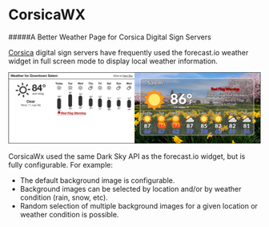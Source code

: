 # CorsicaWX
#####A Better Weather Page for Corsica Digital Sign Servers 

[Corsica](https://github.com/mozilla/corsica-cli) digital sign servers have frequently used the forecast.io weather widget in full screen mode to display local weather information.  

![Sample Images](https://raw.githubusercontent.com/RAMilewski/CorsicaWx/master/graphics/images/CorsicaWxSample.png)

CorsicaWx used the same Dark Sky API as the forecast.io widget, but is fully configurable.  For example:

  * The default background image is configurable.
  * Background images can be selected by location and/or by weather condition (rain, snow, etc).
  * Random selection of multiple background images for a given location or weather condition is possible.

  








